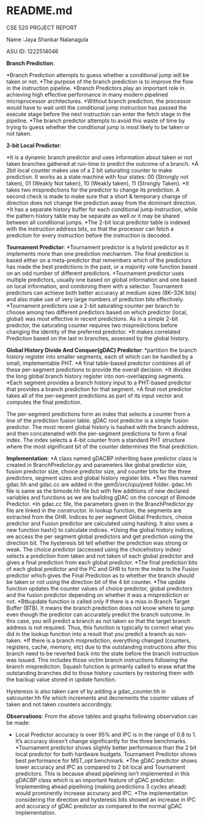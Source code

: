 # README.md

 CSE 520 PROJECT REPORT

Name :Jaya Shankar Nalanagula

ASU ID: 1222514046

**Branch Prediction**:

*Branch Prediction attempts to guess whether a conditional jump will be taken or not. 
*The purpose of the branch prediction is to improve the flow in the instruction pipeline. 
*Branch Predictors play an important role in achieving high effective performance in many modern pipelined microprocessor architectures. 
*Without branch prediction, the processor would have to wait until the conditional jump instruction has passed the execute stage before the next instruction can enter the fetch stage in the pipeline. 
*The branch predictor attempts to avoid this waste of time by trying to guess whether the conditional jump is most likely to be taken or not taken.

**2-bit Local Predictor**: 

*It is a dynamic branch predictor and uses information about taken or not taken branches gathered at run-time to predict the outcome of a branch.
*A 2bit local counter makes use of a 2 bit saturating counter to make prediction. It works as a state machine with four states: 00 (Strongly not taken), 01 (Weakly Not taken), 10 (Weakly taken), 11 (Strongly Taken). 
*It takes two mispredictions  for the predictor to change its prediction. A second check is made to make sure that a short & temporary change of direction does not change the prediction away from the dominant direction.
*It has a separate history buffer for each conditional jump instruction, while the pattern history table may be separate as well or it may be shared between all conditional jumps.
*The 2-bit local predictor table is indexed with the instruction address bits, so that the processor can fetch a prediction for every instruction before the instruction is decoded.

**Tournament Predictor**: 
*Tournament predictor is a hybrid predictor as it implements more than one prediction mechanism. The final prediction is based either on a meta-predictor that remembers which of the predictors has made the best predictions in the past, or a majority vote function based on an odd number of different predictors.
*Tournament predictor uses multiple predictors, usually one based on global information and one based on local information, and combining them with a selector. Tournament predictors can achieve both better accuracy at medium sizes (8K–32K bits) and also make use of very large numbers of prediction bits effectively.
*Tournament predictors use a 2-bit saturating counter per branch to choose among two different predictors based on which predictor (local, global) was most effective in recent predictions. As in a simple 2-bit predictor, the saturating counter requires two mispredictions before changing the identity of the preferred predictor.
*It makes correlated Prediction based on the last m branches, assessed by the global history.

**Global History Divide And Conquer(gDAC) Predictor**:
*partition the branch history register into smaller segments, each of which can be handled by a small, implementable PHT. 
*A final table-based predictor combines all of these per-segment predictions to provide the overall decision.
*It divides the long global branch history register into non-overlapping segments. 
*Each segment provides a branch history input to a PHT-based predictor that provides a branch prediction for that segment. 
*A final root predictor takes all of the per-segment predictions as part of its input vector and computes the final prediction.

The per-segment predictions form an index that selects a counter from a line of the prediction fusion table. gDAC root predictor is a simple fusion predictor. The most recent global history is hashed with the branch address, and then concatenated with the per-segment predictions to form a final index. The index selects a 4-bit counter from a standard PHT structure where the most significant bit of the counter determines the final prediction. 

**Implementation**:
*A class named gDACBP inheriting base predictor class is created in BranchPredictor.py and parameters like global predictor size, fusion predictor size, choice predictor size, and counter bits for the three predictors, segment sizes and global history register bits.
*Two files named gdac.hh and gdac.cc are added in the gem5/src/cpu/pred folder. gdac.hh file is same as the bimode.hh file but with few additions of new declared variables and functions as we are building gDAC on the concept of Bimode Predictor.
*In gdac.cc file, the parameters given in the BranchPredictor.py file are linked in the constructor. In lookup function, the segments are extracted from the GHR. Indices to per segment Global Predictors, choice predictor and Fusion predictor are calculated using hashing. It also uses a new function hash() to calculate indices. 
*Using the global history indices, we access the per segment global predictors and get prediction using the direction bit. The hysteresis bit tell whether the prediction was strong or weak. The choice predictor (accessed using the choicehistory index) selects a prediction from taken and not taken of each global predictor and gives a final prediction from each global predictor.
*The final prediction bits of each global predictor and the PC and GHR to form the index to the Fusion predictor which gives the Final Prediction as to whether the branch should be taken or not using the direction bit of the 4 bit counter.
*The update function updates the counter values of choice predictor, global predictors and the fusion predictor depending on whether it was a misprediction or not. 
*Btbupdate function is called only if there is a miss in Branch Target Buffer (BTB). It means the branch prediction does not know where to jump even though the predictor can accurately predict the branch outcome. In this case, you will predict a branch as not taken so that the target branch address is not required. Thus, this function is typically to correct what you did in the lookup function into a result that you predict a branch as non-taken.
*If there is a branch misprediction, everything changed (counters, registers, cache, memory, etc) due to the outstanding instructions after this branch need to be reverted back into the state before the branch instruction was issued. This includes those victim branch instructions following the branch misprediction. Squash function is primarily called to erase what the outstanding branches did to those history counters by restoring them with the backup value stored in update function.

Hysteresis is also taken care of by adding a gdac_counter.hh in satcounter.hh file which increments and decrements the counter values of taken and not taken counters accordingly. 

**Observations**:
From the above tables and graphs following observation can be made:
*	Local Predictor accuracy is over 95% and IPC is in the range of 0.8 to 1. It’s accuracy doesn’t change significantly for the three benchmarks.
*Tournament predictor shows slightly better performance than the 2 bit local predictor for both hardware budgets. Tournament Predictor shows best performance for MST_opt benchmark.
*The gDAC predictor shows lower accuracy and IPC as compared to 2 bit local and Tournament predictors. This is because ahead pipelining isn’t implemented in this gDACBP class which is an important feature of gDAC predictor. Implementing ahead pipelining (making predictions 3 cycles ahead) would prominently increase accuracy and IPC. 
*The implementation considering the direction and hysteresis bits showed an increase in IPC and accuracy of gDAC predictor as compared to the normal gDAC implementation.
